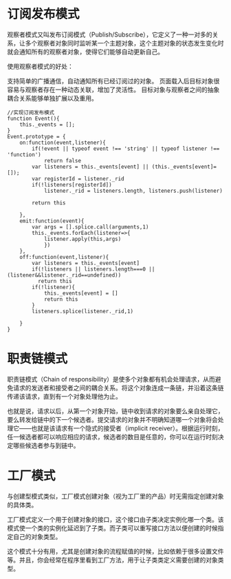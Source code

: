 #  订阅发布模式
观察者模式又叫发布订阅模式（Publish/Subscribe），它定义了一种一对多的关系，让多个观察者对象同时监听某一个主题对象，这个主题对象的状态发生变化时就会通知所有的观察者对象，使得它们能够自动更新自己。

使用观察者模式的好处：

支持简单的广播通信，自动通知所有已经订阅过的对象。
页面载入后目标对象很容易与观察者存在一种动态关联，增加了灵活性。
目标对象与观察者之间的抽象耦合关系能够单独扩展以及重用。

```
//实现订阅发布模式
function Event(){
    this._events = [];
}
Event.prototype = {
    on:function(event,listener){
        if(!event || typeof event !== 'string' || typeof listener !== 'function')
            return false
        var listeners = this._events[event] || (this._events[event]=[]);
        var registerId = listener._rid
        if(!listeners[registerId])
            listener._rid = listeners.length, listeners.push(listener)

        return this

    },
    emit:function(event){
        var args = [].splice.call(arguments,1)
        this._events.forEach(listener=>{
            listener.apply(this,args)
            })
    },
    off:function(event,listener){
        var listeners = this._events[event]
        if(!listeners || listeners.length===0 ||(listener&&listener._rid==undefined))
          return this
        if(!listener){
            this._events[event] = []
            return this
        }
        listeners.splice(listener._rid,1)

    }
}
```
#  职责链模式

职责链模式（Chain of responsibility）是使多个对象都有机会处理请求，从而避免请求的发送者和接受者之间的耦合关系。将这个对象连成一条链，并沿着这条链传递该请求，直到有一个对象处理他为止。

也就是说，请求以后，从第一个对象开始，链中收到请求的对象要么亲自处理它，要么转发给链中的下一个候选者。提交请求的对象并不明确知道哪一个对象将会处理它——也就是该请求有一个隐式的接受者（implicit receiver）。根据运行时刻，任一候选者都可以响应相应的请求，候选者的数目是任意的，你可以在运行时刻决定哪些候选者参与到链中。

#  工厂模式

与创建型模式类似，工厂模式创建对象（视为工厂里的产品）时无需指定创建对象的具体类。

工厂模式定义一个用于创建对象的接口，这个接口由子类决定实例化哪一个类。该模式使一个类的实例化延迟到了子类。而子类可以重写接口方法以便创建的时候指定自己的对象类型。

这个模式十分有用，尤其是创建对象的流程赋值的时候，比如依赖于很多设置文件等。并且，你会经常在程序里看到工厂方法，用于让子类类定义需要创建的对象类型。
